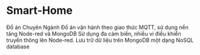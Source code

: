 # Smart-Home
Đồ án Chuyên Ngành
Đồ án vận hành theo giao thức MQTT, sử dụng nền tảng Node-red và MongoDB
Sử dụng đa cảm biến, nhiều vi điều khiển truyền thông lên Node-red.
Lưu trữ dữ liệu trên MongoDB một dạng NoSQL database
